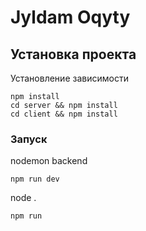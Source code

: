 # Jyldam Oqyty

## Установка проекта

Установление зависимости
```
npm install
cd server && npm install
cd client && npm install
```


### Запуск

nodemon backend
```
npm run dev
```

node . 
```
npm run
```
